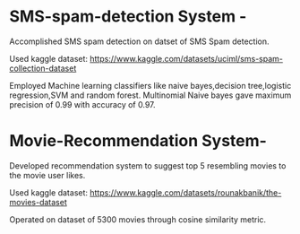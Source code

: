 # SMS-spam-detection System -
Accomplished SMS spam detection on datset of SMS Spam detection.

Used kaggle dataset: https://www.kaggle.com/datasets/uciml/sms-spam-collection-dataset

Employed Machine learning classifiers like naive bayes,decision tree,logistic regression,SVM and random forest. Multinomial Naive bayes gave maximum precision of 0.99 with accuracy of 0.97.


# Movie-Recommendation System-
Developed recommendation system to suggest top 5 resembling movies to the movie user
likes. 

Used kaggle dataset: https://www.kaggle.com/datasets/rounakbanik/the-movies-dataset

Operated on dataset of 5300 movies through cosine similarity metric.
